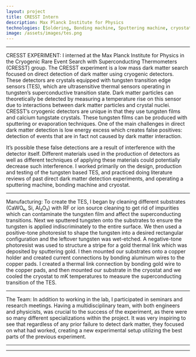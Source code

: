 ```yaml
---
layout: project
title: CRESST Intern
description: Max Planck Institute for Physics
technologies: [Soldering, Bonding machine, Sputtering machine, cryostat]
image: /assets/images/tes.png
---
```



---

CRESST EXPERIMENT: I interned at the Max Planck Institute for Physics in the Cryogenic Rare Event Search with Superconducting Thermometers (CRESST) group. The CRESST experiment is a low mass dark matter search focused on direct detection of dark matter using cryogenic detectors. These detectors are crystals equipped with tungsten transition edge sensors (TES), which are ultrasensitive thermal sensors operating in tungsten’s superconductive transition state. Dark matter particles can theoretically be detected by measuring a temperature rise on this sensor due to interactions between dark matter particles and crystal nuclei. CRESST’s cryogenic detectors are unique in that they use tungsten films and calcium tungstate crystals. These tungsten films can be produced with sputtering or evaporation techniques. One of the main challenges in direct dark matter detection is low energy excess which creates false positives: detection of events that are in fact not caused by dark matter interaction.

It’s possible these false detections are a result of interference with the detector itself. Different materials used in the production of detectors as well as different techniques of applying these materials could potentially decrease such interference.  I worked primarily on the design, production and testing of the tungsten based TES, and practiced doing literature reviews of past direct dark matter detection experiments, and operating a sputtering machine, bonding machine and cryostat.

---

Manufacturing: To create the TES, I began by cleaning different substrates (CaWO₄, Si, Al₂O₃) with RF or ion source cleaning to get rid of impurities which can contaminate the tungsten film and affect the superconducting transitions. Next we sputtered tungsten onto the substrates to ensure the tungsten is applied indiscriminately to the entire surface. We then used a positive-tone photoresist to shape the tungsten into a desired rectangular configuration and the leftover tungsten was wet-etched. A negative-tone photoresist was used to structure a stripe for a gold thermal link which was deposited by sputtering gold. I then mounted our substrates onto a copper holder and created current connections by bonding aluminum wires to the copper pads. I created a thermal link connection by bonding gold wire to the copper pads, and then mounted our substrate in the cryostat and we cooled the cryostat to mK temperatures to measure the superconducting transition of the TES.

---

The Team: In addition to working in the lab, I participated in seminars and research meetings. Having a multidisciplinary team, with both engineers and physicists, was crucial to the success of the experiment, as there were so many different specializations within the project. It was very inspiring to see that regardless of any prior failure to detect dark matter, they focused on what had worked, creating a new experimental setup utilizing the best parts of the previous experiment.

---

---


